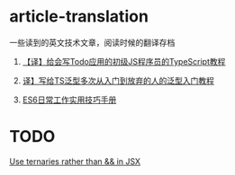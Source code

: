 # article-translation
一些读到的英文技术文章，阅读时候的翻译存档

1. [【译】给会写Todo应用的初级JS程序员的TypeScript教程](/TypeScript_Tutorial_for_JS_Programmers_Who_Know_How_to_Build_a_Todo_App.md)

2. [译】写给TS泛型多次从入门到放弃的人的泛型入门教程](/TypeScript-Generics-for-People-Who-Gave-Up-on-Understanding-Generics.md)

3. [ES6日常工作实用技巧手册](/ES6-Cheatsheet.md)


# TODO
[Use ternaries rather than && in JSX](https://kentcdodds.com/blog/use-ternaries-rather-than-and-and-in-jsx)
